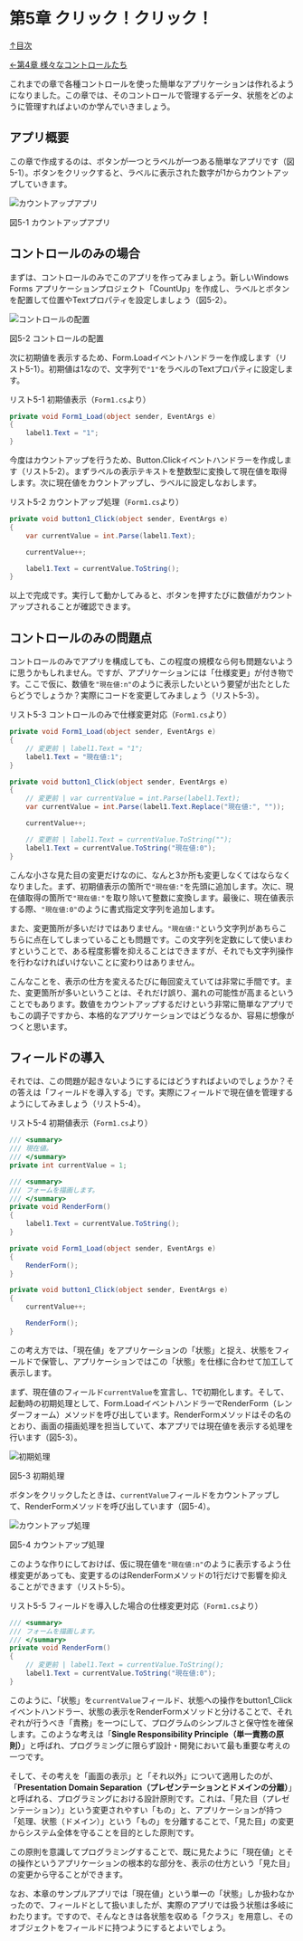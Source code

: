 第5章 クリック！クリック！
=====

[↑目次](..\README.md "目次")

[←第4章 様々なコントロールたち](doc/04-various-controls.md)

これまでの章で各種コントロールを使った簡単なアプリケーションは作れるようになりました。この章では、そのコントロールで管理するデータ、状態をどのように管理すればよいのか学んでいきましょう。


## アプリ概要

この章で作成するのは、ボタンが一つとラベルが一つある簡単なアプリです（図5-1）。ボタンをクリックすると、ラベルに表示された数字が1からカウントアップしていきます。

![カウントアップアプリ](../image/05-01.jpg)

図5-1 カウントアップアプリ

## コントロールのみの場合

まずは、コントロールのみでこのアプリを作ってみましょう。新しいWindows Forms アプリケーションプロジェクト「CountUp」を作成し、ラベルとボタンを配置して位置やTextプロパティを設定しましょう（図5-2）。

![コントロールの配置](../image/05-02.jpg)

図5-2 コントロールの配置

次に初期値を表示するため、Form.Loadイベントハンドラーを作成します（リスト5-1）。初期値は1なので、文字列で`"1"`をラベルのTextプロパティに設定します。

リスト5-1 初期値表示（`Form1.cs`より）

```csharp
private void Form1_Load(object sender, EventArgs e)
{
    label1.Text = "1";
}
```

今度はカウントアップを行うため、Button.Clickイベントハンドラーを作成します（リスト5-2）。まずラベルの表示テキストを整数型に変換して現在値を取得します。次に現在値をカウントアップし、ラベルに設定しなおします。

リスト5-2 カウントアップ処理（`Form1.cs`より）

```csharp
private void button1_Click(object sender, EventArgs e)
{
    var currentValue = int.Parse(label1.Text);

    currentValue++;

    label1.Text = currentValue.ToString();
}
```

以上で完成です。実行して動かしてみると、ボタンを押すたびに数値がカウントアップされることが確認できます。

## コントロールのみの問題点

コントロールのみでアプリを構成しても、この程度の規模なら何も問題ないように思うかもしれません。ですが、アプリケーションには「仕様変更」が付き物です。ここで仮に、数値を`"現在値:n"`のように表示したいという要望が出たとしたらどうでしょうか？実際にコードを変更してみましょう（リスト5-3）。

リスト5-3 コントロールのみで仕様変更対応（`Form1.cs`より）

```csharp
private void Form1_Load(object sender, EventArgs e)
{
    // 変更前 | label1.Text = "1";
    label1.Text = "現在値:1";
}

private void button1_Click(object sender, EventArgs e)
{
    // 変更前 | var currentValue = int.Parse(label1.Text);
    var currentValue = int.Parse(label1.Text.Replace("現在値:", ""));

    currentValue++;

    // 変更前 | label1.Text = currentValue.ToString("");
    label1.Text = currentValue.ToString("現在値:0");
}
```

こんな小さな見た目の変更だけなのに、なんと3か所も変更しなくてはならなくなりました。まず、初期値表示の箇所で`"現在値:"`を先頭に追加します。次に、現在値取得の箇所で`"現在値:"`を取り除いて整数に変換します。最後に、現在値表示する際、`"現在値:0"`のように書式指定文字列を追加します。

また、変更箇所が多いだけではありません。`"現在値:"`という文字列があちらこちらに点在してしまっていることも問題です。この文字列を定数にして使いまわすということで、ある程度影響を抑えることはできますが、それでも文字列操作を行わなければいけないことに変わりはありません。

こんなことを、表示の仕方を変えるたびに毎回変えていては非常に手間です。また、変更箇所が多いということは、それだけ誤り、漏れの可能性が高まるということでもあります。数値をカウントアップするだけという非常に簡単なアプリでもこの調子ですから、本格的なアプリケーションではどうなるか、容易に想像がつくと思います。


## フィールドの導入

それでは、この問題が起きないようにするにはどうすればよいのでしょうか？その答えは「フィールドを導入する」です。実際にフィールドで現在値を管理するようにしてみましょう（リスト5-4）。

リスト5-4 初期値表示（`Form1.cs`より）

```csharp
/// <summary>
/// 現在値。
/// </summary>
private int currentValue = 1;

/// <summary>
/// フォームを描画します。
/// </summary>
private void RenderForm()
{
    label1.Text = currentValue.ToString();
}

private void Form1_Load(object sender, EventArgs e)
{
    RenderForm();
}

private void button1_Click(object sender, EventArgs e)
{
    currentValue++;

    RenderForm();
}
```

この考え方では、「現在値」をアプリケーションの「状態」と捉え、状態をフィールドで保管し、アプリケーションではこの「状態」を仕様に合わせて加工して表示します。

まず、現在値のフィールド`currentValue`を宣言し、1で初期化します。そして、起動時の初期処理として、Form.LoadイベントハンドラーでRenderForm（レンダーフォーム）メソッドを呼び出しています。RenderFormメソッドはその名のとおり、画面の描画処理を担当していて、本アプリでは現在値を表示する処理を行います（図5-3）。

![初期処理](../image/05-03.jpg)

図5-3 初期処理

ボタンをクリックしたときは、`currentValue`フィールドをカウントアップして、RenderFormメソッドを呼び出しています（図5-4）。

![カウントアップ処理](../image/05-04.jpg)

図5-4 カウントアップ処理

このような作りにしておけば、仮に現在値を`"現在値:n"`のように表示するよう仕様変更があっても、変更するのはRenderFormメソッドの1行だけで影響を抑えることができます（リスト5-5）。

リスト5-5 フィールドを導入した場合の仕様変更対応（`Form1.cs`より）

```csharp
/// <summary>
/// フォームを描画します。
/// </summary>
private void RenderForm()
{
    // 変更前 | label1.Text = currentValue.ToString();
    label1.Text = currentValue.ToString("現在値:0");
}
```


このように、「状態」を`currentValue`フィールド、状態への操作をbutton1_Clickイベントハンドラー、状態の表示をRenderFormメソッドと分けることで、それぞれが行うべき「責務」を一つにして、プログラムのシンプルさと保守性を確保します。このような考えは「**Single Responsibility Principle（単一責務の原則）**」と呼ばれ、プログラミングに限らず設計・開発において最も重要な考えの一つです。

そして、その考えを「画面の表示」と「それ以外」について適用したのが、「**Presentation Domain Separation（プレゼンテーションとドメインの分離）**」と呼ばれる、プログラミングにおける設計原則です。これは、「見た目（プレゼンテーション）」という変更されやすい「もの」と、アプリケーションが持つ「処理、状態（ドメイン）」という「もの」を分離することで、「見た目」の変更からシステム全体を守ることを目的とした原則です。

この原則を意識してプログラミングすることで、既に見たように「現在値」とその操作というアプリケーションの根本的な部分を、表示の仕方という「見た目」の変更から守ることができます。

なお、本章のサンプルアプリでは「現在値」という単一の「状態」しか扱わなかったので、フィールドとして扱いましたが、実際のアプリでは扱う状態は多岐にわたります。ですので、そんなときは各状態を収める「クラス」を用意し、そのオブジェクトをフィールドに持つようにするとよいでしょう。
